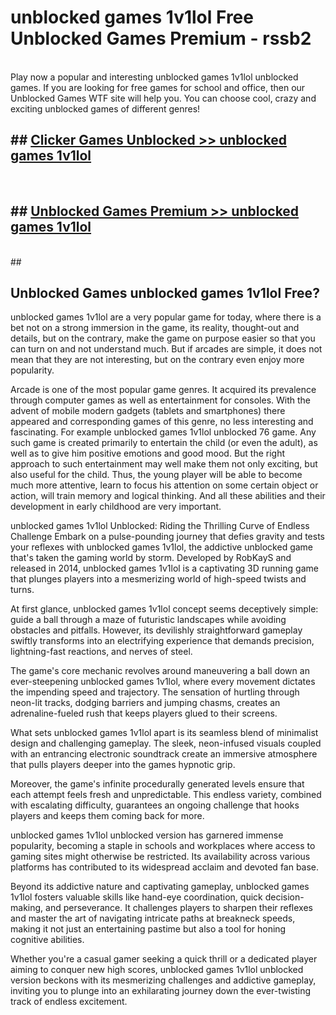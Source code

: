 # unblocked games 1v1lol  Free Unblocked Games Premium - rssb2 <br>
<br>
Play now a popular and interesting unblocked games 1v1lol unblocked games. If you are looking for free games for school and office, then our Unblocked Games WTF site will help you. You can choose cool, crazy and exciting unblocked games of different genres!


## ##  [Clicker Games Unblocked >> unblocked games 1v1lol](http://freeplayer.one?title=unblocked_games_1v1lol&ref=UGames)
  <br>

##  ## [Unblocked Games Premium >> unblocked games 1v1lol](http://freeplayer.one?title=unblocked_games_1v1lol&ref=UGames)
  <br>
  ##



## Unblocked Games unblocked games 1v1lol Free?

unblocked games 1v1lol are a very popular game for today, where there is a bet not on a strong immersion in the game, its reality, thought-out and details, but on the contrary, make the game on purpose easier so that you can turn on and not understand much. But if arcades are simple, it does not mean that they are not interesting, but on the contrary even enjoy more popularity.

Arcade is one of the most popular game genres. It acquired its prevalence through computer games as well as entertainment for consoles. With the advent of mobile modern gadgets (tablets and smartphones) there appeared and corresponding games of this genre, no less interesting and fascinating. For example unblocked games 1v1lol unblocked 76 game. Any such game is created primarily to entertain the child (or even the adult), as well as to give him positive emotions and good mood. But the right approach to such entertainment may well make them not only exciting, but also useful for the child. Thus, the young player will be able to become much more attentive, learn to focus his attention on some certain object or action, will train memory and logical thinking. And all these abilities and their development in early childhood are very important.

unblocked games 1v1lol Unblocked: Riding the Thrilling Curve of Endless Challenge
Embark on a pulse-pounding journey that defies gravity and tests your reflexes with unblocked games 1v1lol, the addictive unblocked game that's taken the gaming world by storm. Developed by RobKayS and released in 2014, unblocked games 1v1lol is a captivating 3D running game that plunges players into a mesmerizing world of high-speed twists and turns.

At first glance, unblocked games 1v1lol concept seems deceptively simple: guide a ball through a maze of futuristic landscapes while avoiding obstacles and pitfalls. However, its devilishly straightforward gameplay swiftly transforms into an electrifying experience that demands precision, lightning-fast reactions, and nerves of steel.

The game's core mechanic revolves around maneuvering a ball down an ever-steepening unblocked games 1v1lol, where every movement dictates the impending speed and trajectory. The sensation of hurtling through neon-lit tracks, dodging barriers and jumping chasms, creates an adrenaline-fueled rush that keeps players glued to their screens.

What sets unblocked games 1v1lol apart is its seamless blend of minimalist design and challenging gameplay. The sleek, neon-infused visuals coupled with an entrancing electronic soundtrack create an immersive atmosphere that pulls players deeper into the games hypnotic grip.

Moreover, the game's infinite procedurally generated levels ensure that each attempt feels fresh and unpredictable. This endless variety, combined with escalating difficulty, guarantees an ongoing challenge that hooks players and keeps them coming back for more.

unblocked games 1v1lol unblocked version has garnered immense popularity, becoming a staple in schools and workplaces where access to gaming sites might otherwise be restricted. Its availability across various platforms has contributed to its widespread acclaim and devoted fan base.

Beyond its addictive nature and captivating gameplay, unblocked games 1v1lol fosters valuable skills like hand-eye coordination, quick decision-making, and perseverance. It challenges players to sharpen their reflexes and master the art of navigating intricate paths at breakneck speeds, making it not just an entertaining pastime but also a tool for honing cognitive abilities.

Whether you're a casual gamer seeking a quick thrill or a dedicated player aiming to conquer new high scores, unblocked games 1v1lol unblocked version beckons with its mesmerizing challenges and addictive gameplay, inviting you to plunge into an exhilarating journey down the ever-twisting track of endless excitement.